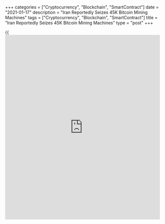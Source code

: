 +++
categories = ["Cryptocurrency", "Blockchain", "SmartContract"]
date = "2021-01-17"
description = "Iran Reportedly Seizes 45K Bitcoin Mining Machines"
tags = ["Cryptocurrency", "Blockchain", "SmartContract"]
title = "Iran Reportedly Seizes 45K Bitcoin Mining Machines"
type = "post"
+++

{{<iframe id="large-banner" src="https://www.bounty.group/#slide=14.0" width="100%" height="600" scrolling="no" style="border: 0px solid rgb(216, 221, 230); border-radius: 3px;">}}

According to a report by local media outlet Tasmin News Agency on
Sunday, 45,000 mostly powerful application-specific integrated circuit
(ASIC) machines were confiscated.

![Iran Reportedly Seizes 45K Bitcoin Mining Machines After Closure of
Illegal Operations][1]

The machines had purportedly been consuming 95 megawatts per hour of
electricity at a reduced rate, according to Tavanir’s head Mohammad
Hassan Motavalizadeh.

Earlier this month, Iranian authorities shut down 1,620 illegal
cryptocurrency mining farms said to have collectively used 250 megawatts
of electricity over the past 18 months, per a different [news](https://www.letsplayfx.com/blog/forex-news-website/) source.

The country’s recent blackouts across major cities have been in part
blamed on cryptocurrency mining, drawing the ire of officials who have
sought a temporary stay on [bitcoin](https://www.letsplayfx.com/blog/forex-for-bitcoin/) (BTC, 5.02%) mining until further
notice.

Cryptocurrency researcher Ziya Sadr told the Washington Post on Sunday
miners had “nothing to do with the blackouts” claiming they only made up
a “very small” percentage of overall electricity capacity in the
country.

In July of last year, Iran penned a registration directive forcing
miners to disclose their identities. It also forced them to disclose the
size of their mining farms and their mining equipment type with the
Ministry of Industry, Mines and Trade.

_Source:[FXPro][2]_

   1. /files/downloads/7/1/6/7167bc5a127947e25c4f71763fe4c3c8_78bd2d7a422fd9686ad00904b283a1bc.png
   2. /geturl/index/3292d318e28dcb5d590f9402a0696054c8acb8d5/